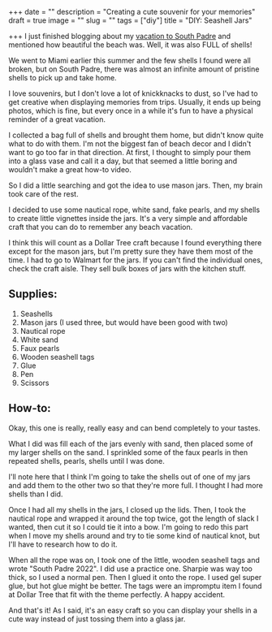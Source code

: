 +++
date = ""
description = "Creating a cute souvenir for your memories"
draft = true
image = ""
slug = ""
tags = ["diy"]
title = "DIY: Seashell Jars"

+++
I just finished blogging about my [vacation to South Padre](https://craftycody.com/life/south-padre-tx/) and mentioned how beautiful the beach was. Well, it was also FULL of shells!

We went to Miami earlier this summer and the few shells I found were all broken, but on South Padre, there was almost an infinite amount of pristine shells to pick up and take home.

I love souvenirs, but I don't love a lot of knickknacks to dust, so I've had to get creative when displaying memories from trips. Usually, it ends up being photos, which is fine, but every once in a while it's fun to have a physical reminder of a great vacation.

I collected a bag full of shells and brought them home, but didn't know quite what to do with them. I'm not the biggest fan of beach decor and I didn't want to go too far in that direction. At first, I thought to simply pour them into a glass vase and call it a day, but that seemed a little boring and wouldn't make a great how-to video.

So I did a little searching and got the idea to use mason jars. Then, my brain took care of the rest.

I decided to use some nautical rope, white sand, fake pearls, and my shells to create little vignettes inside the jars. It's a very simple and affordable craft that you can do to remember any beach vacation.

I think this will count as a Dollar Tree craft because I found everything there except for the mason jars, but I'm pretty sure they have them most of the time. I had to go to Walmart for the jars. If you can't find the individual ones, check the craft aisle. They sell bulk boxes of jars with the kitchen stuff.

## Supplies:

1. Seashells
2. Mason jars (I used three, but would have been good with two)
3. Nautical rope
4. White sand
5. Faux pearls
6. Wooden seashell tags
7. Glue
8. Pen
9. Scissors

## How-to:

Okay, this one is really, really easy and can bend completely to your tastes.

What I did was fill each of the jars evenly with sand, then placed some of my larger shells on the sand. I sprinkled some of the faux pearls in then repeated shells, pearls, shells until I was done.

I'll note here that I think I'm going to take the shells out of one of my jars and add them to the other two so that they're more full. I thought I had more shells than I did.

Once I had all my shells in the jars, I closed up the lids. Then, I took the nautical rope and wrapped it around the top twice, got the length of slack I wanted, then cut it so I could tie it into a bow. I'm going to redo this part when I move my shells around and try to tie some kind of nautical knot, but I'll have to research how to do it.

When all the rope was on, I took one of the little, wooden seashell tags and wrote "South Padre 2022". I did use a practice one. Sharpie was way too thick, so I used a normal pen. Then I glued it onto the rope. I used gel super glue, but hot glue might be better. The tags were an impromptu item I found at Dollar Tree that fit with the theme perfectly. A happy accident.

And that's it! As I said, it's an easy craft so you can display your shells in a cute way instead of just tossing them into a glass jar.